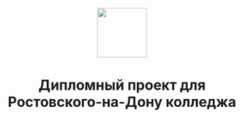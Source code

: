<p align="center">
        <img src="http://www.rksi.ru/bg/logorksi.svg" height="100px">
    </a>
    <h1 align="center">Дипломный проект для Ростовского-на-Дону колледжа</h1>
    <br>
</p>
